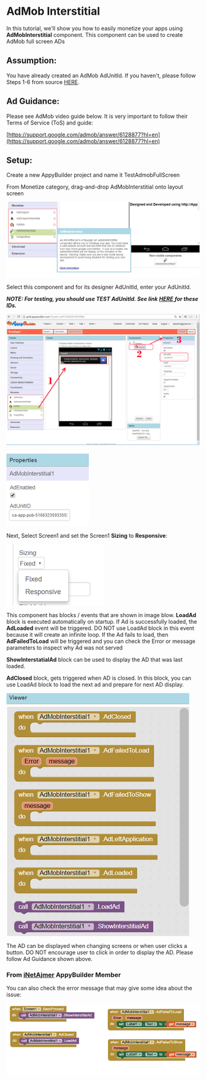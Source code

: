 # AdMob Interstitial

In this tutorial, we'll show you how to easily monetize your apps using **AdMobInterstitial** component. This component can be used to create AdMob full screen ADs

## Assumption:

You have already created an AdMob AdUnitId. If you haven't, please follow Steps 1-6 from source [HERE](https://quickappninja.zendesk.com/hc/en-us/articles/115000826865-How-to-create-Banner-Admob-Ad-unit-ID-?mobile_site=true).

## Ad Guidance:

Please see AdMob video guide below. It is very important to follow their Terms of Service \(ToS\) and guide:

[https://support.google.com/admob/answer/6128877?hl=en](https://support.google.com/admob/answer/6128877?hl=en)

## Setup:

Create a new AppyBuilder project and name it TestAdmobFullScreen

From Monetize category, drag-and-drop AdMobInterstitial onto layout screen

![](../../.gitbook/assets/book-admob-1.png)

Select this component and for its designer AdUnitId, enter your AdUnitId. 

_**NOTE: For testing, you should use TEST AdUnitId. See link**_  [_**HERE**_ ](https://developers.google.com/admob/android/test-ads) _**for these IDs.**_ 

![](../../.gitbook/assets/bookadmob1.png)

![](../../.gitbook/assets/book-admob-2%20%281%29.png)

Next, Select Screen1 and set the Screen1 **Sizing** to **Responsive**:

![](../../.gitbook/assets/book-admob-responsive%20%281%29.png)

This component has blocks / events that are shown in image blow. **LoadAd** block is executed automatically on startup. If Ad is successfully loaded, the **AdLoaded** event will be triggered. DO NOT use LoadAd block in this event because it will create an infinite loop. If the Ad fails to load, then **AdFailedToLoad** will be triggered and you can check the Error or message parameters to inspect why Ad was not served

**ShowInterstatialAd** block can be used to display the AD that was last loaded.

**AdClosed** block, gets triggered when AD is closed. In this block, you can use LoadAd block to load the next ad and prepare for next AD display.

![](../../.gitbook/assets/book-admob-3.png)

The AD can be displayed when changing screens or when user clicks a button. DO NOT encourage user to click in order to display the AD. Please follow Ad Guidance shown above.

### From [iNetAjmer](http://community.appybuilder.com/u/inetajmer) AppyBuilder Member

You can also check the error message that may give some idea about the issue:

![](../../.gitbook/assets/admobblockserrorchecking.png)

